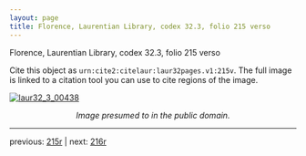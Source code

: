 ```yaml
---
layout: page
title: Florence, Laurentian Library, codex 32.3, folio 215 verso
---
```


Florence, Laurentian Library, codex 32.3, folio 215 verso

Cite this object as `urn:cite2:citelaur:laur32pages.v1:215v`.  The full image is linked to a citation tool you can use to cite regions of the image.

[![laur32_3_00438](http://www.homermultitext.org/iipsrv?IIIF=/project/homer/pyramidal/deepzoom/citelaur/laur32imgs/v1/laur32_3_00438.tif/full/800,/0/default.jpg)](http://www.homermultitext.org/ict2/?urn=urn:cite2:citelaur:laur32imgs.v1:laur32_3_00438) 

<p style="text-align: center; font-style: italic;">Image presumed to in the public domain.</p>

---

previous: [215r](../215r/) | next: [216r](../216r/)
